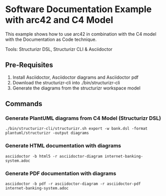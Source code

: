 # Software Documentation Example with arc42 and C4 Model
This example shows how to use arc42 in combination with the C4 model with the Documentation as Code technique.

Tools: Structurizr DSL, Structurizr CLI & Asciidoctor

## Pre-Requisites

1. Install Asciidoctor, Asciidoctor diagrams and Asciidoctor pdf
2. Download the structurizr-cli into ./bin/structurizr-cli
3. Generate the diagrams from the structurizr workspace model

## Commands

### Generate PlantUML diagrams from C4 Model (Structurizr DSL)

``
./bin/structurizr-cli/structurizr.sh export -w bank.dsl -format plantuml/structurizr -output diagrams
``

### Generate HTML documentation with diagrams

``
asciidoctor -b html5 -r asciidoctor-diagram internet-banking-system.adoc
``

### Generate PDF documentation with diagrams

``
asciidoctor -b pdf -r asciidoctor-diagram -r asciidoctor-pdf  internet-banking-system.adoc
``